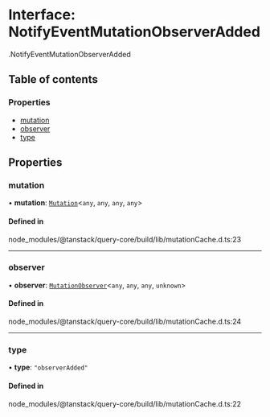 # Interface: NotifyEventMutationObserverAdded

[<internal>](../wiki/%3Cinternal%3E).NotifyEventMutationObserverAdded

## Table of contents

### Properties

- [mutation](../wiki/%3Cinternal%3E.NotifyEventMutationObserverAdded#mutation)
- [observer](../wiki/%3Cinternal%3E.NotifyEventMutationObserverAdded#observer)
- [type](../wiki/%3Cinternal%3E.NotifyEventMutationObserverAdded#type)

## Properties

### mutation

• **mutation**: [`Mutation`](../wiki/%3Cinternal%3E.Mutation)<`any`, `any`, `any`, `any`\>

#### Defined in

node_modules/@tanstack/query-core/build/lib/mutationCache.d.ts:23

___

### observer

• **observer**: [`MutationObserver`](../wiki/%3Cinternal%3E.MutationObserver)<`any`, `any`, `any`, `unknown`\>

#### Defined in

node_modules/@tanstack/query-core/build/lib/mutationCache.d.ts:24

___

### type

• **type**: ``"observerAdded"``

#### Defined in

node_modules/@tanstack/query-core/build/lib/mutationCache.d.ts:22
